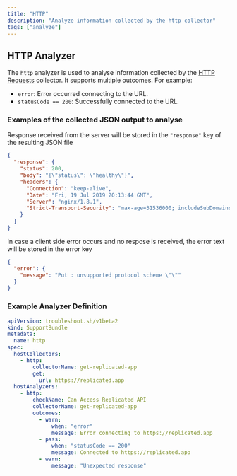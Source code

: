 ```yaml
---
title: "HTTP"
description: "Analyze information collected by the http collector"
tags: ["analyze"]
---
```



## HTTP Analyzer

The `http` analyzer is used to analyse information collected by the [HTTP Requests](/collect/http/) collector. It supports multiple outcomes. For example:

- `error`: Error occurred connecting to the URL.
- `statusCode == 200`: Successfully connected to the URL.

### Examples of the collected JSON output to analyse

Response received from the server will be stored in the `"response"` key of the resulting JSON file

```json
{
  "response": {
    "status": 200,
    "body": "{\"status\": \"healthy\"}",
    "headers": {
      "Connection": "keep-alive",
      "Date": "Fri, 19 Jul 2019 20:13:44 GMT",
      "Server": "nginx/1.8.1",
      "Strict-Transport-Security": "max-age=31536000; includeSubDomains"
    }
  }
}
```

In case a client side error occurs and no respose is received, the error text will be stored in the error key

```json
{
  "error": {
    "message": "Put : unsupported protocol scheme \"\""
  }
}
```

### Example Analyzer Definition

```yaml
apiVersion: troubleshoot.sh/v1beta2
kind: SupportBundle
metadata:
  name: http
spec:
  hostCollectors:
    - http:
        collectorName: get-replicated-app
        get:
          url: https://replicated.app
  hostAnalyzers:
    - http:
        checkName: Can Access Replicated API
        collectorName: get-replicated-app
        outcomes:
          - warn:
              when: "error"
              message: Error connecting to https://replicated.app
          - pass:
              when: "statusCode == 200"
              message: Connected to https://replicated.app
          - warn:
              message: "Unexpected response"
```
